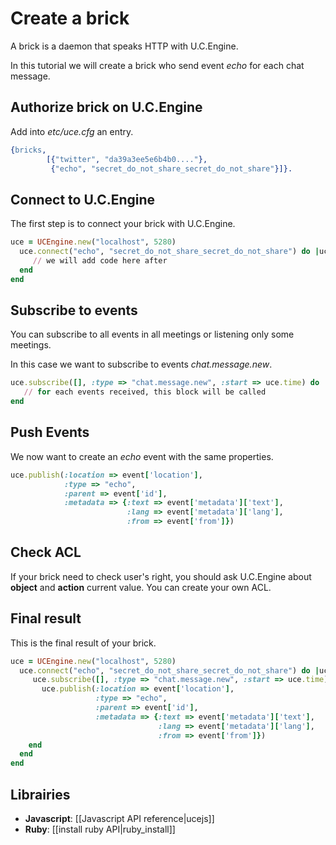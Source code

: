# Create a brick

A brick is a daemon that speaks HTTP with U.C.Engine.

In this tutorial we will create a brick who send event *echo* for each chat message.

## Authorize brick on U.C.Engine

Add into *etc/uce.cfg* an entry.

```erlang
{bricks,
        [{"twitter", "da39a3ee5e6b4b0...."},
         {"echo", "secret_do_not_share_secret_do_not_share"}]}.
```

## Connect to U.C.Engine

The first step is to connect your brick with U.C.Engine.

```ruby
uce = UCEngine.new("localhost", 5280)
  uce.connect("echo", "secret_do_not_share_secret_do_not_share") do |uce|
     // we will add code here after
  end
end
```

## Subscribe to events

You can subscribe to all events in all meetings or listening only some meetings.

In this case we want to subscribe to events *chat.message.new*.

```ruby
uce.subscribe([], :type => "chat.message.new", :start => uce.time) do |event|
   // for each events received, this block will be called
end
```

## Push Events

We now want to create an *echo* event with the same properties.

```ruby
uce.publish(:location => event['location'],
            :type => "echo",
            :parent => event['id'],
            :metadata => {:text => event['metadata']['text'],
                          :lang => event['metadata']['lang'],
                          :from => event['from']})
```

## Check ACL

If your brick need to check user's right, you should ask U.C.Engine about **object** and **action** current value. You can create your own ACL.

## Final result

This is the final result of your brick.

```ruby
uce = UCEngine.new("localhost", 5280)
  uce.connect("echo", "secret_do_not_share_secret_do_not_share") do |uce|
     uce.subscribe([], :type => "chat.message.new", :start => uce.time) do |event|
       uce.publish(:location => event['location'],
                   :type => "echo",
                   :parent => event['id'],
                   :metadata => {:text => event['metadata']['text'],
                                 :lang => event['metadata']['lang'],
                                 :from => event['from']})
    end
  end
end
```

## Librairies

* **Javascript**: [[Javascript API reference|ucejs]]
* **Ruby**: [[install ruby API|ruby_install]]
